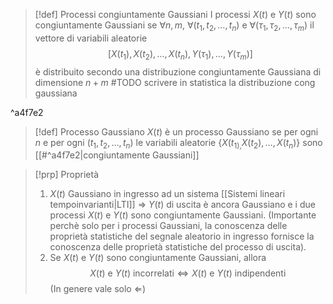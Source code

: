 >[!def] Processi congiuntamente Gaussiani
>I processi $X(t)$ e $Y(t)$ sono congiuntamente Gaussiani se $\forall n,m$, $\forall (t_1,t_2,\ldots,t_{n})$ e $\forall(\tau_{1},\tau_{2},\ldots,\tau_{m})$ il vettore di variabili aleatorie
>$$[X(t_1),X(t_{2}),\ldots, X(t_{n}), Y(\tau_1),\ldots, Y(\tau_{m})]$$
>è distribuito secondo una distribuzione congiuntamente Gaussiana di dimensione $n+m$
>#TODO scrivere in statistica la distribuzione cong gaussiana

^a4f7e2

>[!def] Processo Gaussiano
$X(t)$ è un processo Gaussiano se per ogni $n$ e per ogni $(t_{1},t_{2}, \ldots, t_{n})$ le variabili aleatorie $\{X(t_{1),}X(t_{2}),\ldots, X(t_n)\}$ sono [[#^a4f7e2|congiuntamente Gaussiani]]

>[!prp] Proprietà
>1) $X(t)$ Gaussiano in ingresso ad un sistema [[Sistemi lineari tempoinvarianti|LTI]] $\Rightarrow$ $Y(t)$ di uscita è ancora Gaussiano e i due processi $X(t)$ e $Y(t)$ sono congiuntamente Gaussiani.
>	(Importante perchè solo per i processi Gaussiani, la conoscenza delle proprietà statistiche del segnale aleatorio in ingresso fornisce la conoscenza delle proprietà statistiche del processo di uscita).
>2) Se $X(t)$ e $Y(t)$ sono congiuntamente Gaussiani, allora
>	$$X(t)\mbox{ e } Y(t)\mbox{ incorrelati}\iff X(t)\mbox{ e } Y(t)\mbox{ indipendenti}$$
>	(In genere vale solo $\Leftarrow$)
>	

